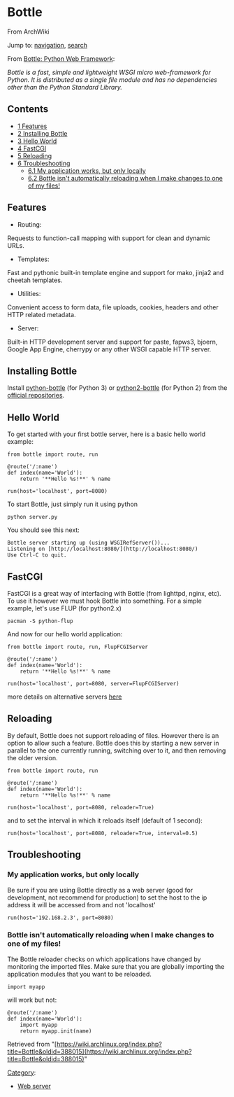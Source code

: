 # Bottle

From ArchWiki

Jump to: [navigation](#column-one), [search](#searchInput)

From [Bottle: Python Web Framework](http://bottlepy.org/docs/dev/):

_Bottle is a fast, simple and lightweight WSGI micro web-framework for Python. It is distributed as a single file module and has no dependencies other than the Python Standard Library._

## Contents

*   [1 Features](#Features)
*   [2 Installing Bottle](#Installing_Bottle)
*   [3 Hello World](#Hello_World)
*   [4 FastCGI](#FastCGI)
*   [5 Reloading](#Reloading)
*   [6 Troubleshooting](#Troubleshooting)
    *   [6.1 My application works, but only locally](#My_application_works.2C_but_only_locally)
    *   [6.2 Bottle isn't automatically reloading when I make changes to one of my files!](#Bottle_isn.27t_automatically_reloading_when_I_make_changes_to_one_of_my_files.21)

## Features

*   Routing:

Requests to function-call mapping with support for clean and dynamic URLs.

*   Templates:

Fast and pythonic built-in template engine and support for mako, jinja2 and cheetah templates.

*   Utilities:

Convenient access to form data, file uploads, cookies, headers and other HTTP related metadata.

*   Server:

Built-in HTTP development server and support for paste, fapws3, bjoern, Google App Engine, cherrypy or any other WSGI capable HTTP server.

## Installing Bottle

Install [python-bottle](https://www.archlinux.org/packages/?name=python-bottle) (for Python 3) or [python2-bottle](https://www.archlinux.org/packages/?name=python2-bottle) (for Python 2) from the [official repositories](/index.php/Official_repositories "Official repositories").

## Hello World

To get started with your first bottle server, here is a basic hello world example:

```
from bottle import route, run

@route('/:name')
def index(name='World'):
    return '**Hello %s!**' % name

run(host='localhost', port=8080)

```

To start Bottle, just simply run it using python

```
python server.py

```

You should see this next:

```
Bottle server starting up (using WSGIRefServer())...
Listening on [http://localhost:8080/](http://localhost:8080/)
Use Ctrl-C to quit.

```

## FastCGI

FastCGI is a great way of interfacing with Bottle (from lighttpd, nginx, etc). To use it however we must hook Bottle into something. For a simple example, let's use FLUP (for python2.x)

```
pacman -S python-flup

```

And now for our hello world application:

```
from bottle import route, run, FlupFCGIServer

@route('/:name')
def index(name='World'):
    return '**Hello %s!**' % name

run(host='localhost', port=8080, server=FlupFCGIServer)

```

more details on alternative servers [here](http://bottlepy.org/docs/dev/tutorial.html?highlight=flup#multi-threaded-server)

## Reloading

By default, Bottle does not support reloading of files. However there is an option to allow such a feature. Bottle does this by starting a new server in parallel to the one currently running, switching over to it, and then removing the older version.

```
from bottle import route, run

@route('/:name')
def index(name='World'):
    return '**Hello %s!**' % name

run(host='localhost', port=8080, reloader=True)

```

and to set the interval in which it reloads itself (default of 1 second):

```
run(host='localhost', port=8080, reloader=True, interval=0.5)

```

## Troubleshooting

### My application works, but only locally

Be sure if you are using Bottle directly as a web server (good for development, not recommend for production) to set the host to the ip address it will be accessed from and not 'localhost'

```
run(host='192.168.2.3', port=8080)

```

### Bottle isn't automatically reloading when I make changes to one of my files!

The Bottle reloader checks on which applications have changed by monitoring the imported files. Make sure that you are globally importing the application modules that you want to be reloaded.

```
import myapp

```

will work but not:

```
@route('/:name')
def index(name='World'):
    import myapp
    return myapp.init(name)

```

Retrieved from "[https://wiki.archlinux.org/index.php?title=Bottle&oldid=388015](https://wiki.archlinux.org/index.php?title=Bottle&oldid=388015)"

[Category](/index.php/Special:Categories "Special:Categories"):

*   [Web server](/index.php/Category:Web_server "Category:Web server")